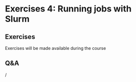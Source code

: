 # Exercises 4: Running jobs with Slurm

<!--
## Intro

For these exercises, you'll need to take care of some settings:

-   For the CPU exercises we advise to use the `small` partition and for the 
    exercises on GPU the `standard-g` partition.

-   During the course you can use the course training project `project_465001603`
    for these exercises. A few days after the course you will need to use a different project
    on LUMI. 

-   On March 4 we have a reservation that you can use (through `#SBATCH --reservation=...`):
  
    -   For the `small` partition, the reservation name is `LUMI_Intro_small`

    -   For the `standard-g` partition, the reservation name is `LUMI_Intro_standard-g`

An alternative (during the course only) for manually specifying 
the account, the partition and the reservation, is to set
them through modules. For this, first add an additional directory to the module search path:

```
module use /appl/local/training/modules/2p3day-20250303
```

and then you can load either the module `exercises/small` or `exercises/standard-g`.

!!! Note "Check what these modules do..."
    Try, e.g., 

    ```
    module show exercises/small
    ```

    to get an idea of what these modules do. Can you see which environment variables they set?
-->


## Exercises

Exercises will be made available during the course

<!--
-   Start with the [exercises on "Slurm on LUMI"](E07-Slurm.md)

-   Proceed with the [exercises on "Process and Thread Distribution and Binding"](E08-Binding.md)
-->


## Q&A

/
